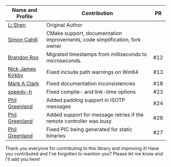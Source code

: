 |  Name and Profile                                   |  Contribution                                                                                  | PR     |
|-----------------------------------------------------|------------------------------------------------------------------------------------------------|--------|
| [Li Shen](https://github.com/lishen)                |  Original Author                                                                               |        |
| [Simon Cahill](https://github.com/SimonCahill)      |  CMake support, documentation improvements, code simplification, fork owner                    |        |
| [Brandon Ros](https://github.com/brandonros)        |  Migrated timestamps from milliseconds to microseconds.                                        | #12    |
| [Nick James Kirkby](https://github.com/driftregion) |  Fixed include path warnings on Win64                                                          | #13    |
| [Mark A Clark](https://github.com/maclark88)        |  Fixed documentation inconsistencies                                                           | #18    |
| [speedy-h](https://github.com/speedy-h)             |  Fixed compile- and link-time options                                                          | #23    |
| [Phil Greenland](https://github.com/pgreenland)     |  Added padding support in ISOTP messages                                                       | #24    |
| [Phil Greenland](https://github.com/pgreenland)     |  Added support for message retries if the remote controller was busy                           | #26    |
| [Phil Greenland](https://github.com/pgreenland)     |  Fixed PIC being generated for static binaries                                                 | #27    |

Thank you everyone for contributing to this library and improving it!
Have you contributed and I've forgotten to mention you? Please let me know and I'll add you here!
